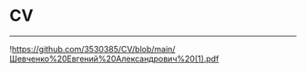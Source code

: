 # CV

-----------
!https://github.com/3530385/CV/blob/main/Шевченко%20Евгений%20Александрович%20(1).pdf
